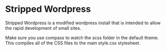 # Stripped Wordpress
Stripped Wordpress is a modified wordpress install that is intended to allow the rapid development of small sites.

Make sure you use compass to watch the scss folder in the default theme. This compiles all of the CSS files to the main style.css stylesheet.